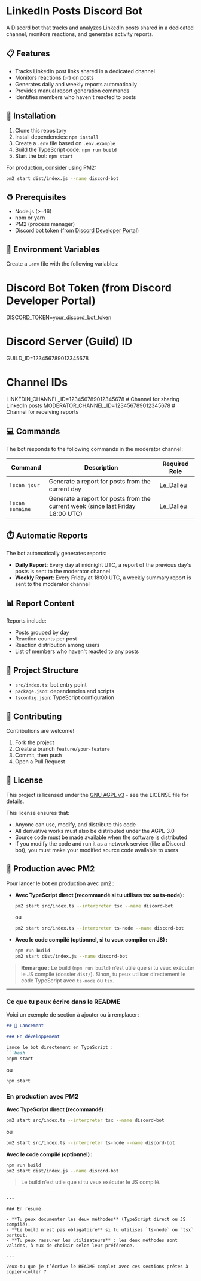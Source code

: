 # LinkedIn Posts Discord Bot

A Discord bot that tracks and analyzes LinkedIn posts shared in a dedicated channel, monitors reactions, and generates activity reports.

## 📋 Features

- Tracks LinkedIn post links shared in a dedicated channel
- Monitors reactions (✅) on posts
- Generates daily and weekly reports automatically
- Provides manual report generation commands
- Identifies members who haven't reacted to posts

## 🚀 Installation

1. Clone this repository
2. Install dependencies: `npm install`
3. Create a `.env` file based on `.env.example`
4. Build the TypeScript code: `npm run build`
5. Start the bot: `npm start`

For production, consider using PM2:
```bash
pm2 start dist/index.js --name discord-bot
```

## ⚙️ Prerequisites

- Node.js (>=16)
- npm or yarn
- PM2 (process manager)
- Discord bot token (from [Discord Developer Portal](https://discord.com/developers/applications))

## 🔑 Environment Variables

Create a `.env` file with the following variables:

# Discord Bot Token (from Discord Developer Portal)
DISCORD_TOKEN=your_discord_bot_token

# Discord Server (Guild) ID
GUILD_ID=123456789012345678

# Channel IDs
LINKEDIN_CHANNEL_ID=123456789012345678  # Channel for sharing LinkedIn posts
MODERATOR_CHANNEL_ID=123456789012345678 # Channel for receiving reports

## 💻 Commands

The bot responds to the following commands in the moderator channel:

| Command | Description | Required Role |
|---------|-------------|--------------|
| `!scan jour` | Generate a report for posts from the current day | Le_Dalleu |
| `!scan semaine` | Generate a report for posts from the current week (since last Friday 18:00 UTC) | Le_Dalleu |

## ⏱️ Automatic Reports

The bot automatically generates reports:

- **Daily Report**: Every day at midnight UTC, a report of the previous day's posts is sent to the moderator channel
- **Weekly Report**: Every Friday at 18:00 UTC, a weekly summary report is sent to the moderator channel

## 📊 Report Content

Reports include:
- Posts grouped by day
- Reaction counts per post
- Reaction distribution among users
- List of members who haven't reacted to any posts

## 📁 Project Structure

- `src/index.ts`: bot entry point
- `package.json`: dependencies and scripts
- `tsconfig.json`: TypeScript configuration

## 🤝 Contributing

Contributions are welcome!

1. Fork the project
2. Create a branch `feature/your-feature`
3. Commit, then push
4. Open a Pull Request

## 📄 License

This project is licensed under the [GNU AGPL v3](LICENSE) - see the LICENSE file for details.

This license ensures that:
- Anyone can use, modify, and distribute this code
- All derivative works must also be distributed under the AGPL-3.0
- Source code must be made available when the software is distributed
- If you modify the code and run it as a network service (like a Discord bot), you must make your modified source code available to users

## 🚀 Production avec PM2

Pour lancer le bot en production avec pm2 :

- **Avec TypeScript direct (recommandé si tu utilises tsx ou ts-node) :**
  ```bash
  pm2 start src/index.ts --interpreter tsx --name discord-bot
  ```
  ou
  ```bash
  pm2 start src/index.ts --interpreter ts-node --name discord-bot
  ```

- **Avec le code compilé (optionnel, si tu veux compiler en JS) :**
  ```bash
  npm run build
  pm2 start dist/index.js --name discord-bot
  ```

> **Remarque** : Le build (`npm run build`) n’est utile que si tu veux exécuter le JS compilé (dossier `dist/`).
> Sinon, tu peux utiliser directement le code TypeScript avec `ts-node` ou `tsx`.

---

### Ce que tu peux écrire dans le README

Voici un exemple de section à ajouter ou à remplacer :

```md
## 🚀 Lancement

### En développement

Lance le bot directement en TypeScript :
```bash
pnpm start
```
ou
```bash
npm start
```

### En production avec PM2

**Avec TypeScript direct (recommandé) :**
```bash
pm2 start src/index.ts --interpreter tsx --name discord-bot
```
ou
```bash
pm2 start src/index.ts --interpreter ts-node --name discord-bot
```

**Avec le code compilé (optionnel) :**
```bash
npm run build
pm2 start dist/index.js --name discord-bot
```

> Le build n’est utile que si tu veux exécuter le JS compilé.
```

---

### En résumé

- **Tu peux documenter les deux méthodes** (TypeScript direct ou JS compilé).
- **Le build n’est pas obligatoire** si tu utilises `ts-node` ou `tsx` partout.
- **Tu peux rassurer les utilisateurs** : les deux méthodes sont valides, à eux de choisir selon leur préférence.

---

Veux-tu que je t’écrive le README complet avec ces sections prêtes à copier-coller ?